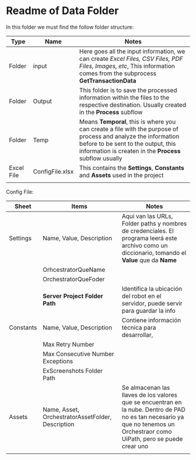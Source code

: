 # Readme of Data Folder

In this folder we must find the follow folder structure: 

| Type | Name | Notes |
| --- | --- | --- |
| Folder | input | Here goes all the input information, we can create _Excel Files, CSV Files, PDF Files, Images, etc_, This information comes from the subprocess **GetTransactionData**|
| Folder | Output | This folder is to save the processed information within the files to the respective destination. Usually created in the **Process** subflow |
| Folder | Temp | Means **Temporal**, this is where you can create a file with the purpose of process and analyze the information before to be sent to the output, this information is createn in the **Process** subflow usually |
| Excel File | ConfigFile.xlsx | This contains the **Settings**, **Constants** and **Assets** used in the project |
|  |  |  |




Config File: 

| Sheet | Items | Notes |
| --- | --- | --- |
| Settings | Name, Value, Description | Aquí van las URLs, Folder paths y nombres de credenciales. El programa leerá este archivo como un diccionario, tomando el **Value** que da **Name** |
|  | OrhcestratorQueName |  |
|  | OrchestratorQueFoder |  |
|  | **Server Project Folder Path** | Identifica la ubicación del robot en el servidor, puede servir para guardar la info |
| Constants | Name, Value, Description | Contiene información técnica para desarrollar,  |
|  | Max Retry Number |  |
|  | Max Consecutive Number Exceptions |  |
|  | ExScreenshots Folder Path |  |
| Assets | Name, Asset, OrchestratorAssetFolder, Description | Se almacenan las llaves de los valores que se encuentran en la nube. Dentro de PAD no es tan necesario ya que no tenemos un Orchestraor como UiPath, pero se puede crear uno |
|  |  |  |





